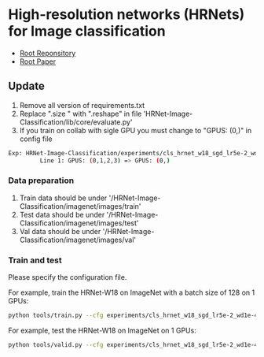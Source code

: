 # High-resolution networks (HRNets) for Image classification

- [Root Reponsitory](https://github.com/HRNet/HRNet-Image-Classification)
- [Root Paper](https://arxiv.org/pdf/1908.07919.pdf)

## Update 
  1. Remove all version of requirements.txt
  2. Replace ".size " with ".reshape" in file 'HRNet-Image-Classification/lib/core/evaluate.py'
  3. If you train on collab with sigle GPU you must  change to "GPUS: (0,)" in config file 
   ``` bash
   Exp: HRNet-Image-Classification/experiments/cls_hrnet_w18_sgd_lr5e-2_wd1e-4_bs32_x100.yaml
            Line 1: GPUS: (0,1,2,3) => GPUS: (0,)
  ```
### Data preparation
 1. Train data should be under '/HRNet-Image-Classification/imagenet/images/train'
 1. Test data should be under '/HRNet-Image-Classification/imagenet/images/test'
 1. Val data should be under '/HRNet-Image-Classification/imagenet/images/val'
### Train and test
Please specify the configuration file.

For example, train the HRNet-W18 on ImageNet with a batch size of 128 on 1 GPUs:
````bash
python tools/train.py --cfg experiments/cls_hrnet_w18_sgd_lr5e-2_wd1e-4_bs32_x100.yaml
````

For example, test the HRNet-W18 on ImageNet on 1 GPUs:
````bash
python tools/valid.py --cfg experiments/cls_hrnet_w18_sgd_lr5e-2_wd1e-4_bs32_x100.yaml --testModel hrnetv2_w18_imagenet_pretrained.pth
````
